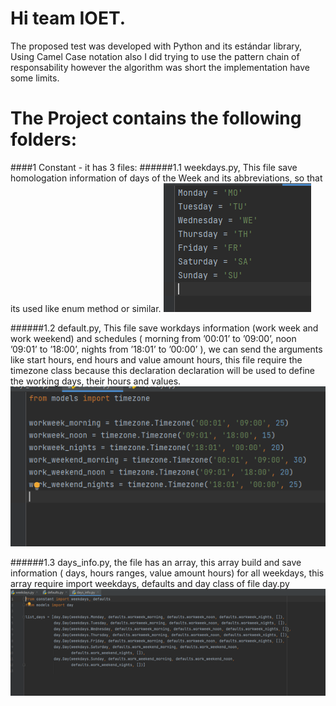 # Hi team IOET.

The proposed test was developed with Python and its estándar library, Using Camel Case notation also I did trying to use the pattern chain of responsability however the algorithm was short the implementation have some limits.

# The Project contains the following folders:
####1 Constant  - it has 3 files:
######1.1	weekdays.py, This file save homologation information of days of the Week and its abbreviations, so that its used like enum method or similar. 
![](https://github.com/jefvasquezg/acme/blob/master/images/1.png)

######1.2	default.py, This file save workdays information  (work week and work weekend) and schedules ( morning from ’00:01’ to ’09:00’, noon ’09:01’ to ’18:00’, nights from ’18:01’ to ’00:00’ ), we can send the arguments like start hours, end hours and value amount hours, this file require the timezone class because this declaration declaration will be used to define the working days, their hours and values. 
![](https://github.com/jefvasquezg/acme/blob/master/images/2.png)

######1.3	days_info.py, the file has an array, this array build and save information ( days, hours ranges, value amount hours) for all weekdays, this array require import weekdays, defaults and day class of file day.py
![](https://github.com/jefvasquezg/acme/blob/master/images/3.png)

